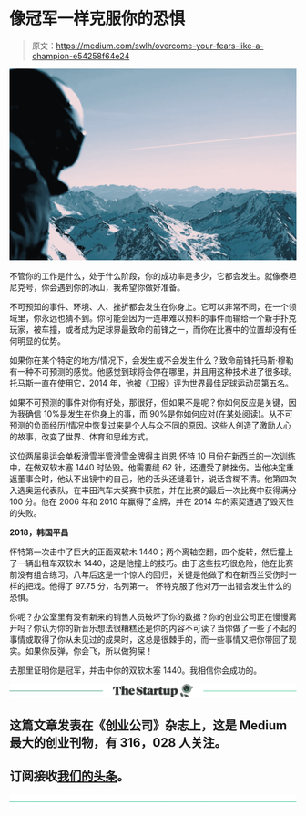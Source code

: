 # 像冠军一样克服你的恐惧

> 原文：<https://medium.com/swlh/overcome-your-fears-like-a-champion-e54258f64e24>

![](img/29dfc1a3b979c6e2789c1a9ed3a4d7d3.png)

不管你的工作是什么，处于什么阶段，你的成功率是多少，它都会发生。就像泰坦尼克号，你会遇到你的冰山，我希望你做好准备。

不可预知的事件、环境、人、挫折都会发生在你身上。它可以非常不同，在一个领域里，你永远也猜不到。你可能会因为一连串难以预料的事件而输给一个新手扑克玩家，被车撞，或者成为足球界最致命的前锋之一，而你在比赛中的位置却没有任何明显的优势。

如果你在某个特定的地方/情况下，会发生或不会发生什么？致命前锋托马斯·穆勒有一种不可预测的感觉。他感觉到球将会停在哪里，并且用这种技术进了很多球。托马斯一直在使用它，2014 年，他被《卫报》评为世界最佳足球运动员第五名。

如果不可预测的事件对你有好处，那很好，但如果不是呢？你如何反应是关键，因为我确信 10%是发生在你身上的事，而 90%是你如何应对(在某处阅读)。从不可预测的负面经历/情况中恢复过来是个人与众不同的原因。这些人创造了激励人心的故事，改变了世界、体育和思维方式。

这位两届奥运会单板滑雪半管滑雪金牌得主肖恩·怀特 10 月份在新西兰的一次训练中，在做双软木塞 1440 时坠毁。他需要缝 62 针，还遭受了肺挫伤。当他决定重返董事会时，他认不出镜中的自己，他的舌头还缝着针，说话含糊不清。他第四次入选奥运代表队，在丰田汽车大奖赛中获胜，并在比赛的最后一次比赛中获得满分 100 分。他在 2006 年和 2010 年赢得了金牌，并在 2014 年的索契遭遇了毁灭性的失败。

**2018，韩国平昌**

怀特第一次击中了巨大的正面双软木 1440；两个离轴空翻，四个旋转，然后撞上了一辆出租车双软木 1440，这是他撞上的技巧。由于这些技巧很危险，他在比赛前没有组合练习。八年后这是一个惊人的回归，关键是他做了和在新西兰受伤时一样的把戏。他得了 97.75 分，名列第一。
怀特克服了他对万一出错会发生什么的恐惧。

你呢？办公室里有没有新来的销售人员破坏了你的数据？你的创业公司正在慢慢离开吗？你认为你的新音乐想法很糟糕还是你的内容不可读？当你做了一些了不起的事情或取得了你从未见过的成果时，这总是很棘手的，而一些事情又把你带回了现实。如果你反弹，你会飞，所以做狗屎！

去那里证明你是冠军，并击中你的双软木塞 1440。我相信你会成功的。

[![](img/308a8d84fb9b2fab43d66c117fcc4bb4.png)](https://medium.com/swlh)

## 这篇文章发表在《创业公司》杂志上，这是 Medium 最大的创业刊物，有 316，028 人关注。

## 订阅接收[我们的头条](http://growthsupply.com/the-startup-newsletter/)。

[![](img/b0164736ea17a63403e660de5dedf91a.png)](https://medium.com/swlh)